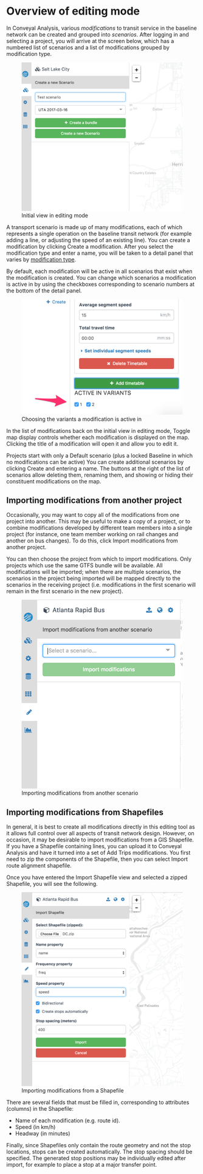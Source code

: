 # Overview of editing mode

In Conveyal Analysis, various *modifications* to transit service in the baseline network can be created and grouped into *scenarios*. After logging in and selecting a project, you will arrive at the screen below, which has a numbered list of scenarios and a list of modifications grouped by modification type.

<figure>
  <img src="../img/create-scenario.png" />
  <figcaption>Initial view in editing mode</figcaption>
</figure>

A transport scenario is made up of many modifications, each of which represents a single operation on the baseline transit network (for example adding a line, or adjusting the speed of an existing line). You can create a modification by clicking <span class="btn btn-success"><i class="fa fa-plus"></i> Create a modification</span>.  After you select the modification type and enter a name, you will be taken to a detail panel that varies by [modification type](modifications.html).

By default, each modification will be active in all scenarios that exist when the modification is created.  You can change which scenarios a modification is active in by using the checkboxes corresponding to scenario numbers at the bottom of the detail panel.  

<figure>
  <img src="../img/variant-chooser.png" />
  <figcaption>Choosing the variants a modification is active in</figcaption>
</figure>

In the list of modifications back on the initial view in editing mode, <span class="ui-icon"><i class="fa fa-eye"></i>Toggle map display</span> controls whether each modification is displayed on the map. Clicking the title of a modification will open it and allow you to edit it.

Projects start with only a Default scenario (plus a locked Baseline in which no modifications can be active) You can create additional scenarios by clicking <span class="ui-link"><i class="fa fa-plus"></i> Create</span> and entering a name. The buttons at the right of the list of scenarios allow deleting them, renaming them, and showing or hiding their constituent modifications on the map.


## Importing modifications from another project

Occasionally, you may want to copy all of the modifications from one project into another. This may be useful to make a copy of a project, or to combine modifications developed by different team members into a single project (for instance, one team member working on rail changes and another on bus changes).
To do this, click <span class="ui-icon"><i class="fa fa-download"></i>Import modifications from another project</span>.

You can then choose the project from which to import modifications. Only projects which use the same GTFS bundle will be available. All modifications will be imported; when there are multiple scenarios, the scenarios in the project being imported will be mapped directly to the scenarios in the receiving project (i.e. modifications in the first scenario will remain in the first scenario in the new project).

<figure>
  <img src="../img/import-modifications.png" />
  <figcaption>Importing modifications from another scenario</figcaption>
</figure>

## Importing modifications from Shapefiles

In general, it is best to create all modifications directly in this editing tool as it allows full control over all aspects of transit network design. However, on occasion, it may be desirable to import modifications from a GIS Shapefile. If you have a Shapefile containing lines, you can upload it to Conveyal Analysis and have it turned into a set of Add Trips modifications. You first need to zip the components of the Shapefile, then you can select <span class="ui-icon"><i class="fa fa-globe"></i> Import route alignment shapefile</span>.

Once you have entered the Import Shapefile view and selected a zipped Shapefile, you will see the following.

<figure>
  <img src="../img/import-modifications-from-shapefile.png"/>
  <figcaption>Importing modifications from a Shapefile</figcaption>
</figure>

There are several fields that must be filled in, corresponding to attributes (columns) in the Shapefile:
- Name of each modification (e.g. route id).
- Speed (in km/h)
- Headway (in minutes)

Finally, since Shapefiles only contain the route geometry and not the stop locations, stops can be created automatically. The stop spacing should be specified. The generated stop positions may be individually edited after import, for example to place a stop at a major transfer point.

